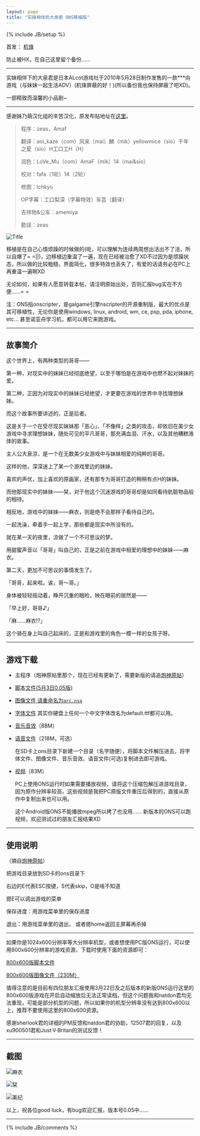 ```yaml
---
layout: page
title: "实妹相伴的大泉君 ONS移植版"
---
```

{% include JB/setup %}

首发：
[机锋](http://bbs.gfan.com/viewthread.php?tid=1289754)

防止被HX，在自己这里留个备份……

---

实妹相伴下的大泉君是日本ALcot游戏社于2010年5月28日制作发售的一款***向游戏（与妹妹一起生活ADV）(机锋屏蔽的好！)(所以备份我也保持屏蔽了吧XD)。

一部精致而温馨的小品剧~

---

感谢妹乃萌汉化组的辛苦汉化，原发布贴地址在[这里](http://bbs.sumisora.org/read.php?tid=10971357)。

> 程序：zeas，Amaf
>
> 翻译：aoi_kaze（com）风来（mai）麟（mik）yellowmice（sio）千年之夏（sio）H工口工H（H）
>
> 润色：LoVe_Mu（com）AmaF（mik）14（mai&sio）
>
> 校对：fafa（1轮）14（2轮）
>
> 修图：lchkyo
>
> OP字幕：工口梨深（字幕特效）车芸（翻译）
>
> 吉祥物&公车：amemiya
>
> 勘误：zeas

![Title][Title]

移植是在自己心情烦躁的时候做的(呃，可以理解为连续两周想出活出不了活，所以自爆了= =\|\|)，边移植边重温了一遍，现在已经被治愈了XD不过因为是烦躁状态，所以做的比较粗糙，界面简化，很多特效也丢失了，有爱的话请务必在PC上再重温一遍啊XD

无论如何，如果有人愿意转载本帖，请注明原始出处，否则汇报bug实在不方便……= =

注：ONS指onscripter，是galgame引擎nscripter的开源重制版，最大的优点是其可移植性，无论你是使用windows, linux, android, wm, ce, psp, pda, iphone, etc... 甚至诺亚舟学习机，都可以用它来跑游戏。

---

## 故事简介

这个世界上，有两种类型的哥哥——­

第一种，对现实中的妹妹已经彻底绝望，以至于哪怕是在游戏中也燃不起对妹妹的爱。­

第二种，正因为对现实中的妹妹已经绝望，才更要在游戏的世界中寻找理想妹妹。­

而这个故事所要讲述的，正是后者。­

这是关于一个在受尽现实妹妹那「恶心」、「不像样」之类的攻击，却依旧在美少女游戏中寻求理想妹妹，随处可见的平凡哥哥，那充满血泪、汗水，以及其他糟糕液体的故事。­

主人公大泉涼，是一个在无数美少女游戏中与妹妹相爱的纯粹的哥哥。­

这样的他，深深迷上了某一个游戏里边的妹妹。­

喜欢的声优，加上喜欢的原画家，还有那专为哥哥打造的稍稍有点H的妹妹。­

而他那现实中的妹妹——栞，对于他这个沉迷游戏的哥哥却是如同看待肮脏物品般的相待。­

相反地，游戏中的妹妹——麻衣，则是绝不会那样子看待自己的。­

一起洗澡，牵着手一起上学，那些都是现实中所没有的。­

就在某一天的夜里，涼做了一个不可思议的梦。­

用甜蜜声音以「哥哥」叫自己的，正是之前在游戏中相爱的理想中的妹妹——麻衣。­

第二天，更加不可思议的事情发生了。­

「哥哥，起来啦。诶，哥～哥。」­

身体被轻轻摇动着，睁开沉重的眼睑，映在眼前的居然是——­

「早上好，哥哥♪」­

「麻……麻衣!?」­

这个骑在身上叫自己起床的，正是和游戏里的角色一模一样的女孩子呀。

---

## 游戏下载

* 主程序（炮神原帖里那个，现在已经有更新了，需要新版的请追[炮神原帖](http://bbs.gfan.com/android-327827-1-1.html)）

* [脚本文件(5月3日0.05版)](http://pan.baidu.com/netdisk/singlepublic?fid=807910_587753073)

* [图像文件,请重命名为`arc.nsa`](http://pan.baidu.com/netdisk/singlepublic?fid=807910_3236578514)

* [字体文件](http://pan.baidu.com/netdisk/singlepublic?fid=807561_3474499221) 其实你硬盘上任何一个中文字体改名为default.ttf都可以用。

* [音乐音效](http://pan.baidu.com/netdisk/singlepublic?fid=807910_3517237881)（88M）

* [语音文件](http://pan.baidu.com/netdisk/singlepublic?fid=807910_102826906)（218M，可选）

    在SD卡上ons目录下新建一个目录（名字随便），将脚本文件解压进去，将字体文件、图像文件、音乐音效、语音文件(可选)复制进去即可游戏。

* [视频](http://pan.baidu.com/netdisk/singlepublic?fid=807910_836277180)（83M）

    PC上使用ONS运行时如果需要播放视频，请将这个压缩包解压进游戏目录，因为原作分辨率较高，这些视频是我把PC原版文件重压后得到的，直接从原作中复制出来也可以用。

    这个Android版ONS不能播放mpeg所以拷了也没用……
    新版本的ONS可以跑视频，欢迎测试过的朋友汇报结果XD

---

## 使用说明

（摘自[炮神原帖](http://bbs.gfan.com/android-327827-1-1.html)）

把游戏目录放到SD卡的ons目录下

右边的E代表ESC按键，S代表skip，O是啥不知道

摁E可以调出游戏的菜单

保存进度：用游戏菜单里的保存进度

退出：用游戏菜单里的退出， 或者摁home返回主屏幕再杀掉

---

如果你是1024x600分辨率等大分辨率机型，或者想使用PC版ONS运行，可以使用800x600分辨率的游戏资源，下载时使用下面的资源即可：

[800x600版脚本文件](http://pan.baidu.com/netdisk/singlepublic?fid=807910_86599503)

[800x600版图像文件（230M）](http://pan.baidu.com/netdisk/singlepublic?fid=807910_3948019784)

值得注意的是目前有四位朋友汇报使用3月22日及之后版本的新版ONS运行这里的800x600版游戏在开启自动缩放后无法正常读档，但这个问题我和natdon君均无法重现，可能是部分机型的问题，所以如果你的机型分辨率没有达到800x600以上，推荐不要使用这里的800x600资源。

感谢sherlook君的详细的PM反馈和natdon君的协助，12507君的回复，以及xu900501君和Just·V·Britan的测试反馈！

---

## 截图

![麻衣](http://ldouhg.bay.livefilestore.com/y1ppySHFfm2Wxcl1P7hXxfTI-B4PSNgM0aDvTbqJAHbq5OFTSH_MOEw7k5tjvQSOS2IQgLYLsv4y1pev8dKTFlnNNdKZDViu67V/screenshot7.jpg?psid=1)

![栞](http://ldouhg.bay.livefilestore.com/y1ptOXoHhoRm8h19hbXHETOl9IQPJ6KgTUhULzeTHPJjmK8D39nzjwzqAVWMRCGTnCGi3W3zNlESC9AWqP43RXjwOmzv4P_1ymd/screenshot8.jpg?psid=1)

![美纪](http://ldouhg.bay.livefilestore.com/y1paK1e8ypzBlgTqSM4JlgfiFPQEx30Myut6JOHU_ieFsJYckjxPzC1u339QwKnvWceCLb5dTFm-2UFtZJ56KZMIMvNlHsCW3PM/screenshot6.jpg?psid=1)

以上，祝各位good luck，有bug欢迎汇报，版本号0.05中……

---

{% include JB/comments %}



[Title]: http://ldouhg.bay.livefilestore.com/y1pgSCjBMCNYE9OScH11XRSLrbbN3I1UhgFc8uV8eWp-AqSBpp0Ld24D64IIJbdb8LsP-u6uxQ-0ESmp6tLM8bwL8v7eSg2uKEJ/screenshot5.jpg?psid=1
